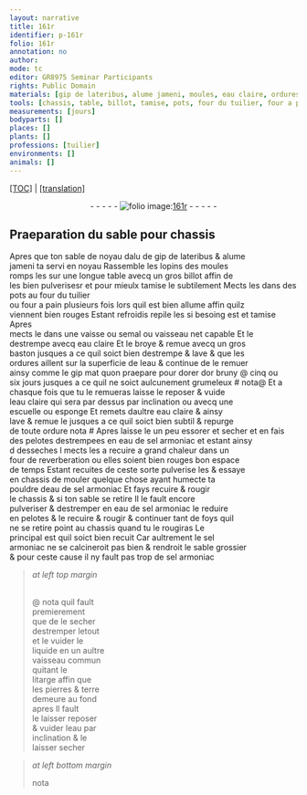 ```yaml
---
layout: narrative
title: 161r
identifier: p-161r
folio: 161r
annotation: no
author:
mode: tc
editor: GR8975 Seminar Participants
rights: Public Domain
materials: [gip de lateribus, alume jameni, moules, eau claire, ordures, eau, gip mat, or bruny, ordure, eau de sel armoniac, sel armoniac, litarge, pierres, terre]
tools: [chassis, table, billot, tamise, pots, four du tuilier, four a pain, vaisse, semal, vaisseau, baston, escuelle, esponge, four de reverberation]
measurements: [jours]
bodyparts: []
places: []
plants: []
professions: [tuilier]
environments: []
animals: []
---
```


<p><a href="{{ site.baseurl }}/diplomatic/">[TOC]</a> | <a href="{{ site.baseurl }}/texts/p-161r_tl/" target="_blank">[translation]</a></p><div class="folio" align="center">- - - - - <a href="http://gallica.bnf.fr/ark:/12148/btv1b10500001g/f327.item.r=" target="_blank"><img src="https://cu-mkp.github.io/2017-workshop-edition/assets/photo-icon.png" alt="folio image: " style="display:inline-block; margin-bottom:-3px;"/>161r</a> - - - - - </div>  
  

## Praeparation du sable pour <span class="tl">chassis</span>

 
Apres que ton sable <span class="del">de noyau dalu</span> de <span class="m">gip de lateribus</span> & <span class="m">alume<br/> jameni</span> ta servi en noyau Rassemble les lopins des <span class="m">moules</span><br/> romps les sur une longue <span class="tl">table</span> avecq un gros <span class="tl">billot</span> affin de<br/> les bien pulverise<span class="del">s</span><span class="add">r</span> <span class="add">et pour mieulx <span class="tl">tamise</span> le subtilem<span class="x"><span class="exp">ent</span></span></span> Mects les dans des <span class="tl">pots</span> au <span class="tl">four du <span class="pro">tuilier</span></span><br/> ou <span class="tl">four a pain</span> plusieurs fois lors quil est bien allume affin quilz<br/> viennent bien rouges Estant refroidis repile les si besoing est <span class="add">et <span class="tl">tamise</span></span> Apres<br/> mects le dans une <span class="tl">vaisse</span> ou <span class="tl">semal</span> ou <span class="tl">vaisseau</span> net capable Et le<br/> destrempe avecq <span class="m">eau claire</span> Et le broye & remue avecq un gros<br/> <span class="tl">baston</span> jusques a ce quil soict bien destrempe & lave & que les<br/> <span class="m">ordures</span> aillent sur la superficie de l<span class="m">eau</span> & continue de le remuer<br/> ainsy co<span class="exp">mm</span>e le <span class="m">gip mat</span> quon praepare pour dorer d<span class="m">or bruny</span> @ cinq ou<br/> six <span class="ms"><span class="tmp">jours</span></span> jusques a ce quil ne soict aulcunem<span class="exp">ent</span> grumeleux <span class="del"># nota</span>@ Et a<br/> chasque fois que tu le remueras laisse le reposer & vuide<br/> l<span class="m">eau claire</span> qui sera par dessus par inclination ou avecq une<br/> <span class="tl">escuelle</span> ou <span class="tl">esponge</span> Et remets daultre <span class="m">eau claire</span> & ainsy<br/> lave & remue le jusques a ce quil soict bien subtil & repurge<br/> de toute <span class="m">ordure</span> nota # Apres laisse le un peu essorer <span class="add">et secher</span> et en fais<br/> des pelotes destrempees en <span class="m">eau de sel armoniac</span> et estant ainsy<br/> <span class="del">d</span> desseches <span class="del">l</span> mects les a recuire a grand chaleur dans un<br/> <span class="tl">four de reverberation</span> ou elles soient bien rouges bon espace<br/> de temps Estant recuites de ceste sorte pulverise les & essaye<br/> en <span class="tl">chassis</span> de mouler quelque chose ayant humecte ta<br/> pouldre d<span class="m">eau de sel armoniac</span> Et fays recuire & rougir<br/> le <span class="tl">chassis</span> & si ton sable se retire Il le fault encore<br/> pulveriser & destremper en <span class="m">eau de sel armoniac</span> le reduire<br/> en pelotes & le recuire & rougir & continuer tant de foys quil<br/> ne se retire point au <span class="tl">chassis</span> quand tu le rougiras Le<br/> principal est quil soict bien recuit Car aultrem<span class="exp">ent</span> le <span class="m">sel<br/> armoniac</span> ne se calcineroit pas bien & rendroit le sable grossier<br/> & pour ceste cause il ny fault pas trop de <span class="m">sel armoniac</span>
 
> *at left top margin*
> 
> 
>  <br/>@ nota quil fault<br/> <span class="del"><span class="ill"></span></span> premierem<span class="exp">ent</span><br/> q<span class="exp">ue</span> de le secher<br/> destre<span class="exp">m</span>per letout<br/> et <span class="del">le</span> vuider le<br/> liq<span class="exp">u</span>ide en un aultre<br/> <span class="tl">vaisseau</span> co<span class="exp">mm</span>un<br/> quitant le<br/> <span class="m">litarge</span> affin q<span class="exp">ue</span><br/> les <span class="m">pierres</span> & <span class="m">t<span class="exp">er</span>re</span><br/> demeure au fond<br/> apres Il fault<br/> le laisser reposer<br/> & vuider l<span class="m">eau</span> par<br/> inclina<span class="exp">ti</span>on & le<br/> laisser <span class="del">secher</span>
 
> *at left bottom margin*
> 
> 
>   nota
 
